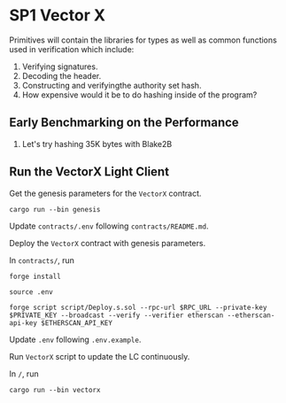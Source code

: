 # SP1 Vector X

Primitives will contain the libraries for types as well as common functions used in verification which include:

1. Verifying signatures.
2. Decoding the header.
3. Constructing and verifyingthe authority set hash.
4. How expensive would it be to do hashing inside of the program?

## Early Benchmarking on the Performance
1. Let's try hashing 35K bytes with Blake2B

## Run the VectorX Light Client

Get the genesis parameters for the `VectorX` contract.

```
cargo run --bin genesis
```

Update `contracts/.env` following `contracts/README.md`.

Deploy the `VectorX` contract with genesis parameters.

In `contracts/`, run

```
forge install

source .env

forge script script/Deploy.s.sol --rpc-url $RPC_URL --private-key $PRIVATE_KEY --broadcast --verify --verifier etherscan --etherscan-api-key $ETHERSCAN_API_KEY
```

Update `.env` following `.env.example`.

Run `VectorX` script to update the LC continuously.

In `/`, run

```
cargo run --bin vectorx
```